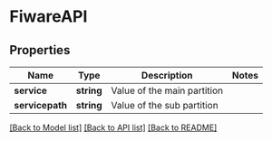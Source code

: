 # FiwareAPI

## Properties
Name | Type | Description | Notes
------------ | ------------- | ------------- | -------------
**service** | **string** | Value of the main partition | 
**servicepath** | **string** | Value of the sub partition | 

[[Back to Model list]](../../README.md#documentation-for-models) [[Back to API list]](../../README.md#documentation-for-api-endpoints) [[Back to README]](../../README.md)

